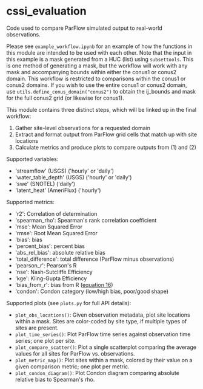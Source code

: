 # cssi_evaluation

Code used to compare ParFlow simulated output to real-world observations.

Please see `example_workflow.ipynb` for an example of how the functions in this module are intended to be used with each other. Note that the input in this example is a mask generated from a HUC (list) using `subsettools`. This is one method of generating a mask, but the workflow will work with any mask and accompanying bounds within either the conus1 or conus2 domain. This workflow is restricted to comparisons within the conus1 or conus2 domains. If you wish to use the entire conus1 or conus2 domain, use `utils.define_conus_domain("conus2")` to obtain the ij_bounds and mask for the full conus2 grid (or likewise for conus1).

This module contains three distinct steps, which will be linked up in the final workflow:
  1. Gather site-level observations for a requested domain
  2. Extract and format output from ParFlow grid cells that match up with site locations
  3. Calculate metrics and produce plots to compare outputs from (1) and (2)

Supported variables:
  - 'streamflow' (USGS) ('hourly' or 'daily')
  - 'water_table_depth' (USGS) ('hourly' or 'daily')
  - 'swe' (SNOTEL) ('daily')
  - 'latent_heat' (AmeriFlux) ('hourly') 

Supported metrics:
  - 'r2': Correlation of determination
  - 'spearman_rho': Spearman's rank correlation coefficient
  - 'mse': Mean Squared Error
  - 'rmse': Root Mean Squared Error
  - 'bias': bias
  - 'percent_bias': percent bias
  - 'abs_rel_bias': absolute relative bias
  - 'total_difference': total difference (ParFlow minus observations)
  - 'pearson_r': Pearson's R
  - 'nse': Nash-Sutcliffe Efficiency
  - 'kge': Kling-Gupta Efficiency
  - 'bias_from_r': bias from R ([equation 16](https://www.nature.com/articles/srep19401))
  - 'condon': Condon category (low/high bias, poor/good shape)

Supported plots (see `plots.py` for full API details):
  - `plot_obs_locations()`: Given observation metadata, plot site locations within a mask. Sites are color-coded by site type, if multiple types of sites are present.
  - `plot_time_series()`: Plot ParFlow time series against observation time series; one plot per site.
  - `plot_compare_scatter()`: Plot a single scatterplot comparing the average values for all sites for ParFlow vs. observations.
  - `plot_metric_map()`: Plot sites within a mask, colored by their value on a given comparison metric; one plot per metric.
  - `plot_condon_diagram()`: Plot Condon diagram comparing absolute relative bias to Spearman's rho.
